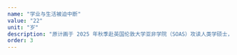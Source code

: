 ```yaml
---
name: "学业与生活被迫中断"
value: "22"
unit: "岁"
description: "原计画于 2025 年秋季赴英国伦敦大学亚非学院（SOAS）攻读人类学硕士，如今学业与生活陷入停滞"
order: 3
---
```


